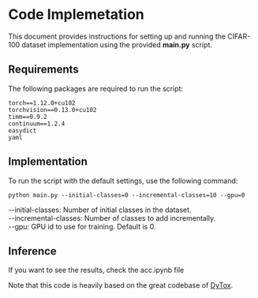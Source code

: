 # Code Implemetation
This document provides instructions for setting up and running the CIFAR-100 dataset implementation using the provided **main.py** script.

## Requirements
The following packages are required to run the script:
```
torch==1.12.0+cu102
torchvision==0.13.0+cu102
timm==0.9.2
continuum==1.2.4
easydict
yaml
```

## Implementation
To run the script with the default settings, use the following command:

```
python main.py --initial-classes=0 --incremental-classes=10 --gpu=0
```

--initial-classes: Number of initial classes in the dataset. <br>
--incremental-classes: Number of classes to add incrementally. <br>
--gpu: GPU id to use for training. Default is 0.<br>

## Inference
If you want to see the results, check the acc.ipynb file

Note that this code is heavily based on the great codebase of [DyTox](https://github.com/arthurdouillard/dytox).

